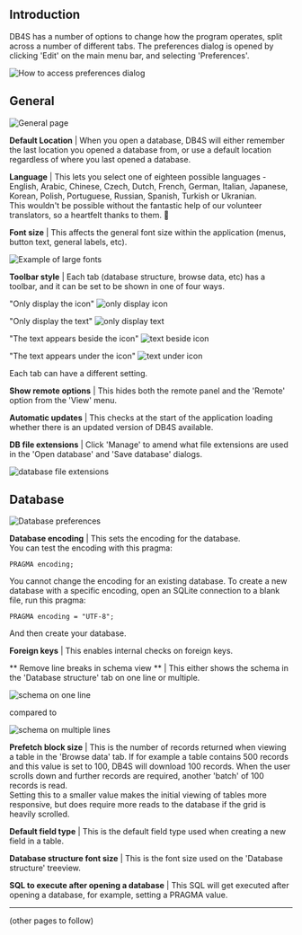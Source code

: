 ## Introduction

DB4S has a number of options to change how the program operates, split across a number of different tabs.
The preferences dialog is opened by clicking 'Edit' on the main menu bar, and selecting 'Preferences'.

![How to access preferences dialog](https://i.imgur.com/0QwbUVR.png)

## General

![General page](https://i.imgur.com/5GVebhK.png)

**Default Location** | When you open a database, DB4S will either remember the last location you opened a database from, or use a default location regardless of where you last opened a database.  

**Language** | This lets you select one of eighteen possible languages - English, Arabic, Chinese, Czech, Dutch, French, German, Italian, Japanese, Korean, Polish, Portuguese, Russian, Spanish, Turkish or Ukranian.  
This wouldn't be possible without the fantastic help of our volunteer translators, so a heartfelt thanks to them.  🥰

**Font size** | This affects the general font size within the application (menus, button text, general labels, etc).

![Example of large fonts](https://i.imgur.com/zjW2FCo.png)

**Toolbar style** | Each tab (database structure, browse data, etc) has a toolbar, and it can be set to be shown in one of four ways.

"Only display the icon"
![only display icon](https://i.imgur.com/GMJLyi2.png)

"Only display the text"
![only display text](https://i.imgur.com/QwuGPbT.png)

"The text appears beside the icon"
![text beside icon](https://i.imgur.com/TafFmdE.png)

"The text appears under the icon"
![text under icon](https://i.imgur.com/kc4GCJm.png)

Each tab can have a different setting.

**Show remote options** |  This hides both the remote panel and the 'Remote' option from the 'View' menu.

**Automatic updates**  | This checks at the start of the application loading whether there is an updated version of DB4S available.  

**DB file extensions**  | Click 'Manage' to amend what file extensions are used in the 'Open database' and 'Save database' dialogs.

![database file extensions](https://i.imgur.com/ePVwcAz.png)

## Database

![Database preferences](https://i.imgur.com/yJ0e5n8.png)

**Database encoding** | This sets the encoding for the database.  
You can test the encoding with this pragma:

`PRAGMA encoding; `

You cannot change the encoding for an existing database. To create a new database with a specific encoding, open an SQLite connection to a blank file, run this pragma:

`PRAGMA encoding = "UTF-8"; `

And then create your database.

**Foreign keys** | This enables internal checks on foreign keys.

** Remove line breaks in schema view ** | This either shows the schema in the 'Database structure' tab on one line or multiple.

![schema on one line](https://i.imgur.com/l1G4K79.png)

compared to

![schema on multiple lines](https://i.imgur.com/lKnWSFh.png)

**Prefetch block size** | This is the number of records returned when viewing a table in the 'Browse data' tab.  If for example a table contains 500 records and this value is set to 100, DB4S will download 100 records.  When the user scrolls down and further records are required, another 'batch' of 100 records is read.  
Setting this to a smaller value makes the initial viewing of tables more responsive, but does require more reads to the database if the grid is heavily scrolled.

**Default field type** | This is the default field type used when creating a new field in a table.

**Database structure font size** | This is the font size used on the 'Database structure' treeview.

**SQL to execute after opening a database** | This SQL will get executed after opening a database, for example, setting a PRAGMA value.


---
(other pages to follow)